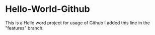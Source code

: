 # Hello-World-Github
This is a Hello word project for usage of Github
I added this line in the "features" branch.
